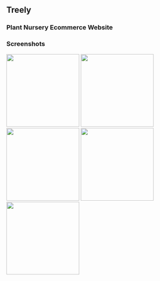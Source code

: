 <H2>Treely</H2>
<H3>Plant Nursery Ecommerce Website</h3>

<h3>Screenshots</h3>

<img src = "https://user-images.githubusercontent.com/96460163/232309362-f91a4e46-9afe-4f5b-8b4b-54b45f944887.png" height = "190px">


<img src = "https://user-images.githubusercontent.com/96460163/232309434-fe5b5ff1-7040-4ff5-b267-f17cfdef662a.png" height = "190px">

<img src = "https://user-images.githubusercontent.com/96460163/232309467-2592e4fe-42d5-4358-9d33-0193e877b52a.png" height = "190px">

<img src = "https://user-images.githubusercontent.com/96460163/232309681-38a047e8-9ace-4f73-985c-da68314b1aab.png" height = "190px">


<img src = "https://user-images.githubusercontent.com/96460163/232309729-6f6999f2-3a7c-4e56-bb9a-3a5ceb4087cb.png" height = "190px">
